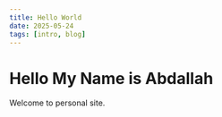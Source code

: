 ```yaml
---
title: Hello World
date: 2025-05-24
tags: [intro, blog]
---
```


# Hello My Name is Abdallah

Welcome to personal site.
